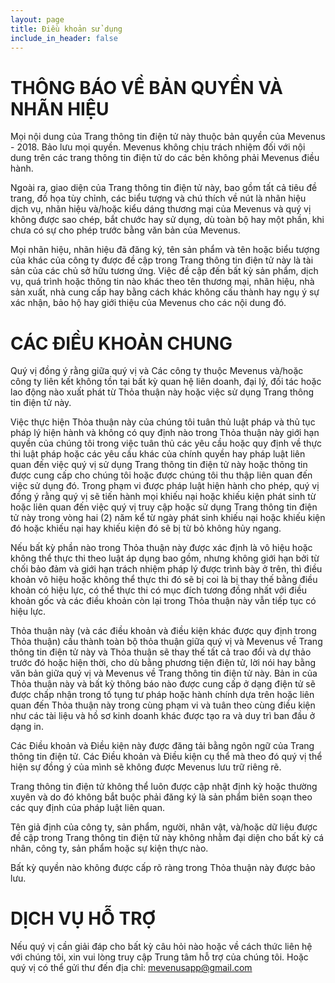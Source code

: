 ```yaml
---
layout: page
title: Điều khoản sử dụng
include_in_header: false
---
```



# THÔNG BÁO VỀ BẢN QUYỀN VÀ NHÃN HIỆU
Mọi nội dung của Trang thông tin điện tử này thuộc bản quyền của Mevenus - 2018. Bảo lưu mọi quyền. Mevenus không chịu trách nhiệm đối với nội dung trên các trang thông tin điện tử do các bên không phải Mevenus điều hành. 

Ngoài ra, giao diện của Trang thông tin điện tử này, bao gồm tất cả tiêu đề trang, đồ họa tùy chỉnh, các biểu tượng và chú thích về nút là nhãn hiệu dịch vụ, nhãn hiệu và/hoặc kiểu dáng thương mại của Mevenus và quý vị không được sao chép, bắt chước hay sử dụng, dù toàn bộ hay một phần, khi chưa có sự cho phép trước bằng văn bản của Mevenus. 

Mọi nhãn hiệu, nhãn hiệu đã đăng ký, tên sản phẩm và tên hoặc biểu tượng của khác của công ty được đề cập trong Trang thông tin điện tử này là tài sản của các chủ sở hữu tương ứng. Việc đề cập đến bất kỳ sản phẩm, dịch vụ, quá trình hoặc thông tin nào khác theo tên thương mại, nhãn hiệu, nhà sản xuất, nhà cung cấp hay bằng cách khác không cấu thành hay ngụ ý sự xác nhận, bảo hộ hay giới thiệu của Mevenus cho các nội dung đó.

# CÁC ĐIỀU KHOẢN CHUNG

Quý vị đồng ý rằng giữa quý vị và Các công ty thuộc Mevenus và/hoặc công ty liên kết không tồn tại bất kỳ quan hệ liên doanh, đại lý, đối tác hoặc lao động nào xuất phát từ Thỏa thuận này hoặc việc sử dụng Trang thông tin điện tử này.

Việc thực hiện Thỏa thuận này của chúng tôi tuân thủ luật pháp và thủ tục pháp lý hiện hành và không có quy định nào trong Thỏa thuận này giới hạn quyền của chúng tôi trong việc tuân thủ các yêu cầu hoặc quy định về thực thi luật pháp hoặc các yêu cầu khác của chính quyền hay pháp luật liên quan đến việc quý vị sử dụng Trang thông tin điện tử này hoặc thông tin được cung cấp cho chúng tôi hoặc được chúng tôi thu thập liên quan đến việc sử dụng đó. Trong phạm vi được pháp luật hiện hành cho phép, quý vị đồng ý rằng quý vị sẽ tiến hành mọi khiếu nại hoặc khiếu kiện phát sinh từ hoặc liên quan đến việc quý vị truy cập hoặc sử dụng Trang thông tin điện tử này trong vòng hai (2) năm kể từ ngày phát sinh khiếu nại hoặc khiếu kiện đó hoặc khiếu nại hay khiếu kiện đó sẽ bị từ bỏ không hủy ngang.

Nếu bất kỳ phần nào trong Thỏa thuận này được xác định là vô hiệu hoặc không thể thực thi theo luật áp dụng bao gồm, nhưng không giới hạn bởi từ chối bảo đảm và giới hạn trách nhiệm pháp lý được trình bày ở trên, thì điều khoản vô hiệu hoặc không thể thực thi đó sẽ bị coi là bị thay thế bằng điều khoản có hiệu lực, có thể thực thi có mục đích tương đồng nhất với điều khoản gốc và các điều khoản còn lại trong Thỏa thuận này vẫn tiếp tục có hiệu lực.

Thỏa thuận này (và các điều khoản và điều kiện khác được quy định trong Thỏa thuận) cấu thành toàn bộ thỏa thuận giữa quý vị và Mevenus về Trang thông tin điện tử này và Thỏa thuận sẽ thay thế tất cả trao đổi và dự thảo trước đó hoặc hiện thời, cho dù bằng phương tiện điện tử, lời nói hay bằng văn bản giữa quý vị và Mevenus về Trang thông tin điện tử này. Bản in của Thỏa thuận này và bất kỳ thông báo nào được cung cấp ở dạng điện tử sẽ được chấp nhận trong tố tụng tư pháp hoặc hành chính dựa trên hoặc liên quan đến Thỏa thuận này trong cùng phạm vi và tuân theo cùng điều kiện như các tài liệu và hồ sơ kinh doanh khác được tạo ra và duy trì ban đầu ở dạng in.

Các Điều khoản và Điều kiện này được đăng tải bằng ngôn ngữ của Trang thông tin điện tử. Các Điều khoản và Điều kiện cụ thể mà theo đó quý vị thể hiện sự đồng ý của mình sẽ không được Mevenus lưu trữ riêng rẽ.

Trang thông tin điện tử không thể luôn được cập nhật định kỳ hoặc thường xuyên và do đó không bắt buộc phải đăng ký là sản phẩm biên soạn theo các quy định của pháp luật liên quan.

Tên giả định của công ty, sản phẩm, người, nhân vật, và/hoặc dữ liệu được đề cập trong Trang thông tin điện tử này không nhằm đại diện cho bất kỳ cá nhân, công ty, sản phẩm hoặc sự kiện thực nào.

Bất kỳ quyền nào không được cấp rõ ràng trong Thỏa thuận này được bảo lưu.
# DỊCH VỤ HỖ TRỢ

Nếu quý vị cần giải đáp cho bất kỳ câu hỏi nào hoặc về cách thức liên hệ với chúng tôi, xin vui lòng truy cập Trung tâm hỗ trợ của chúng tôi. 
Hoặc quý vị có thể gửi thư đến địa chỉ: mevenusapp@gmail.com